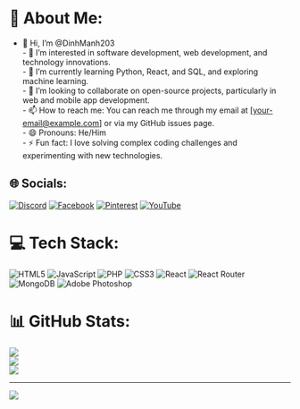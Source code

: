 # 💫 About Me:
- 👋 Hi, I’m @DinhManh203<br>- 👀 I’m interested in software development, web development, and technology innovations.<br>- 🌱 I’m currently learning Python, React, and SQL, and exploring machine learning.<br>- 💞️ I’m looking to collaborate on open-source projects, particularly in web and mobile app development.<br>- 📫 How to reach me: You can reach me through my email at [your-email@example.com] or via my GitHub issues page.<br>- 😄 Pronouns: He/Him<br>- ⚡ Fun fact: I love solving complex coding challenges and experimenting with new technologies.<br>


## 🌐 Socials:
[![Discord](https://img.shields.io/badge/Discord-%237289DA.svg?logo=discord&logoColor=white)](https://discord.gg/https://discord.gg/qWFWJwN9) [![Facebook](https://img.shields.io/badge/Facebook-%231877F2.svg?logo=Facebook&logoColor=white)](https://facebook.com/https://www.facebook.com/sutiexuxi0410/) [![Pinterest](https://img.shields.io/badge/Pinterest-%23E60023.svg?logo=Pinterest&logoColor=white)](https://pinterest.com/https://pin.it/5wpRcPYJC) [![YouTube](https://img.shields.io/badge/YouTube-%23FF0000.svg?logo=YouTube&logoColor=white)](https://youtube.com/@https://youtube.com/@im_sutie?si=oSeW6l4lhSUhhIop) 

# 💻 Tech Stack:
![HTML5](https://img.shields.io/badge/html5-%23E34F26.svg?style=for-the-badge&logo=html5&logoColor=white) ![JavaScript](https://img.shields.io/badge/javascript-%23323330.svg?style=for-the-badge&logo=javascript&logoColor=%23F7DF1E) ![PHP](https://img.shields.io/badge/php-%23777BB4.svg?style=for-the-badge&logo=php&logoColor=white) ![CSS3](https://img.shields.io/badge/css3-%231572B6.svg?style=for-the-badge&logo=css3&logoColor=white) ![React](https://img.shields.io/badge/react-%2320232a.svg?style=for-the-badge&logo=react&logoColor=%2361DAFB) ![React Router](https://img.shields.io/badge/React_Router-CA4245?style=for-the-badge&logo=react-router&logoColor=white) ![MongoDB](https://img.shields.io/badge/MongoDB-%234ea94b.svg?style=for-the-badge&logo=mongodb&logoColor=white) ![Adobe Photoshop](https://img.shields.io/badge/adobe%20photoshop-%2331A8FF.svg?style=for-the-badge&logo=adobe%20photoshop&logoColor=white)
# 📊 GitHub Stats:
![](https://github-readme-stats.vercel.app/api?username=DinhManh203&theme=dark&hide_border=false&include_all_commits=false&count_private=false)<br/>
![](https://github-readme-streak-stats.herokuapp.com/?user=DinhManh203&theme=dark&hide_border=false)<br/>
![](https://github-readme-stats.vercel.app/api/top-langs/?username=DinhManh203&theme=dark&hide_border=false&include_all_commits=false&count_private=false&layout=compact)

---
[![](https://visitcount.itsvg.in/api?id=DinhManh203&icon=0&color=0)](https://visitcount.itsvg.in)

<!-- Proudly created with GPRM ( https://gprm.itsvg.in ) -->

